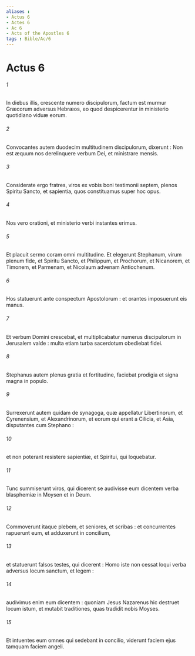 ```yaml
---
aliases : 
- Actus 6
- Actes 6
- Ac 6
- Acts of the Apostles 6
tags : Bible/Ac/6
---
```


# Actus 6

###### 1
In diebus illis, crescente numero discipulorum, factum est murmur Græcorum adversus Hebræos, eo quod despicerentur in ministerio quotidiano viduæ eorum.
###### 2
Convocantes autem duodecim multitudinem discipulorum, dixerunt : Non est æquum nos derelinquere verbum Dei, et ministrare mensis.
###### 3
Considerate ergo fratres, viros ex vobis boni testimonii septem, plenos Spiritu Sancto, et sapientia, quos constituamus super hoc opus.
###### 4
Nos vero orationi, et ministerio verbi instantes erimus.
###### 5
Et placuit sermo coram omni multitudine. Et elegerunt Stephanum, virum plenum fide, et Spiritu Sancto, et Philippum, et Prochorum, et Nicanorem, et Timonem, et Parmenam, et Nicolaum advenam Antiochenum.
###### 6
Hos statuerunt ante conspectum Apostolorum : et orantes imposuerunt eis manus.
###### 7
Et verbum Domini crescebat, et multiplicabatur numerus discipulorum in Jerusalem valde : multa etiam turba sacerdotum obediebat fidei.
###### 8
Stephanus autem plenus gratia et fortitudine, faciebat prodigia et signa magna in populo.
###### 9
Surrexerunt autem quidam de synagoga, quæ appellatur Libertinorum, et Cyrenensium, et Alexandrinorum, et eorum qui erant a Cilicia, et Asia, disputantes cum Stephano :
###### 10
et non poterant resistere sapientiæ, et Spiritui, qui loquebatur.
###### 11
Tunc summiserunt viros, qui dicerent se audivisse eum dicentem verba blasphemiæ in Moysen et in Deum.
###### 12
Commoverunt itaque plebem, et seniores, et scribas : et concurrentes rapuerunt eum, et adduxerunt in concilium,
###### 13
et statuerunt falsos testes, qui dicerent : Homo iste non cessat loqui verba adversus locum sanctum, et legem :
###### 14
audivimus enim eum dicentem : quoniam Jesus Nazarenus hic destruet locum istum, et mutabit traditiones, quas tradidit nobis Moyses.
###### 15
Et intuentes eum omnes qui sedebant in concilio, viderunt faciem ejus tamquam faciem angeli.
